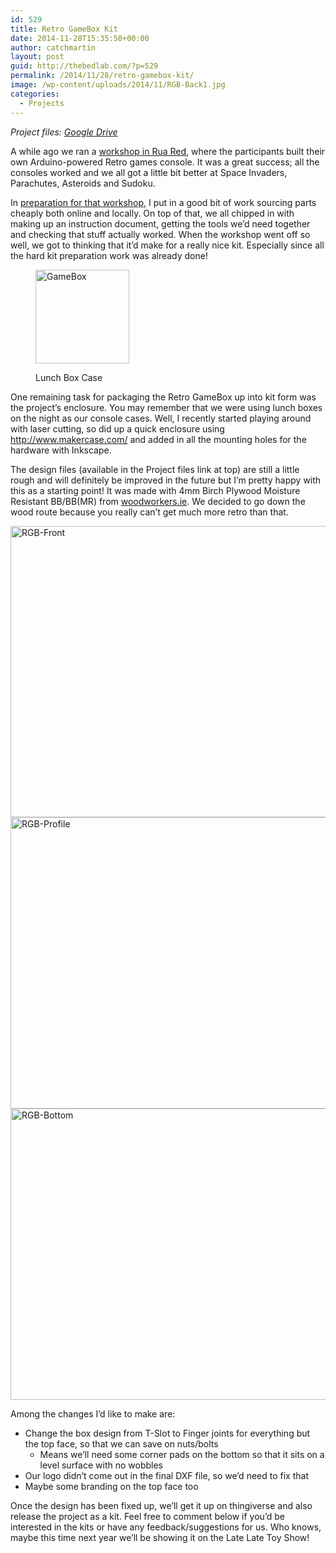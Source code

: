 ```yaml
---
id: 529
title: Retro GameBox Kit
date: 2014-11-28T15:35:50+00:00
author: catchmartin
layout: post
guid: http://thebedlab.com/?p=529
permalink: /2014/11/28/retro-gamebox-kit/
image: /wp-content/uploads/2014/11/RGB-Back1.jpg
categories:
  - Projects
---
```

_Project files: [Google Drive](https://drive.google.com/folderview?id=0B06YemMHUafCWGZvVVBneWUxTEU&usp=sharing)_

A while ago we ran a [workshop in Rua Red](http://thebedlab.com/retro-gamebox-workshop-rua-red-digital-week/), where the participants built their own Arduino-powered Retro games console. It was a great success; all the consoles worked and we all got a little bit better at Space Invaders, Parachutes, Asteroids and Sudoku.

In [preparation for that workshop](http://thebedlab.com/gearing-up-for-retro-gamebox-workshop/), I put in a good bit of work sourcing parts cheaply both online and locally. On top of that, we all chipped in with making up an instruction document, getting the tools we&#8217;d need together and checking that stuff actually worked. When the workshop went off so well, we got to thinking that it&#8217;d make for a really nice kit. Especially since all the hard kit preparation work was already done!<figure id="attachment_359" style="width: 150px" class="wp-caption alignright">

[<img class="wp-image-359 size-thumbnail" src="http://thebedlab.com/wp-content/uploads/2014/10/GameBox-150x150.jpg" alt="GameBox" width="150" height="150" />](http://thebedlab.com/wp-content/uploads/2014/10/GameBox.jpg)<figcaption class="wp-caption-text">Lunch Box Case</figcaption></figure> 

One remaining task for packaging the Retro GameBox up into kit form was the project&#8217;s enclosure. You may remember that we were using lunch boxes on the night as our console cases. Well, I recently started playing around with laser cutting, so did up a quick enclosure using <http://www.makercase.com/> and added in all the mounting holes for the hardware with Inkscape.

The design files (available in the Project files link at top) are still a little rough and will definitely be improved in the future but I&#8217;m pretty happy with this as a starting point! It was made with 4mm Birch Plywood Moisture Resistant BB/BB(MR) from [woodworkers.ie](http://www.woodworkers.ie). We decided to go down the wood route because you really can&#8217;t get much more retro than that.

[<img class="alignnone wp-image-532 size-large" src="http://thebedlab.com/wp-content/uploads/2014/11/RGB-Front-1024x682.jpg" alt="RGB-Front" width="700" height="466" />](http://localhost/wp-content/uploads/2014/11/RGB-Front1.jpg)[<img class="alignnone wp-image-533 size-large" src="http://thebedlab.com/wp-content/uploads/2014/11/RGB-Profile-1024x682.jpg" alt="RGB-Profile" width="700" height="466" />](http://localhost/wp-content/uploads/2014/11/RGB-Profile1.jpg)[<img class="alignnone size-large wp-image-531" src="http://thebedlab.com/wp-content/uploads/2014/11/RGB-Bottom-1024x682.jpg" alt="RGB-Bottom" width="700" height="466" />](http://localhost/wp-content/uploads/2014/11/RGB-Bottom1.jpg)

Among the changes I&#8217;d like to make are:

  * Change the box design from T-Slot to Finger joints for everything but the top face, so that we can save on nuts/bolts 
      * Means we&#8217;ll need some corner pads on the bottom so that it sits on a level surface with no wobbles
  * Our logo didn&#8217;t come out in the final DXF file, so we&#8217;d need to fix that
  * Maybe some branding on the top face too

Once the design has been fixed up, we&#8217;ll get it up on thingiverse and also release the project as a kit. Feel free to comment below if you&#8217;d be interested in the kits or have any feedback/suggestions for us. Who knows, maybe this time next year we&#8217;ll be showing it on the Late Late Toy Show!